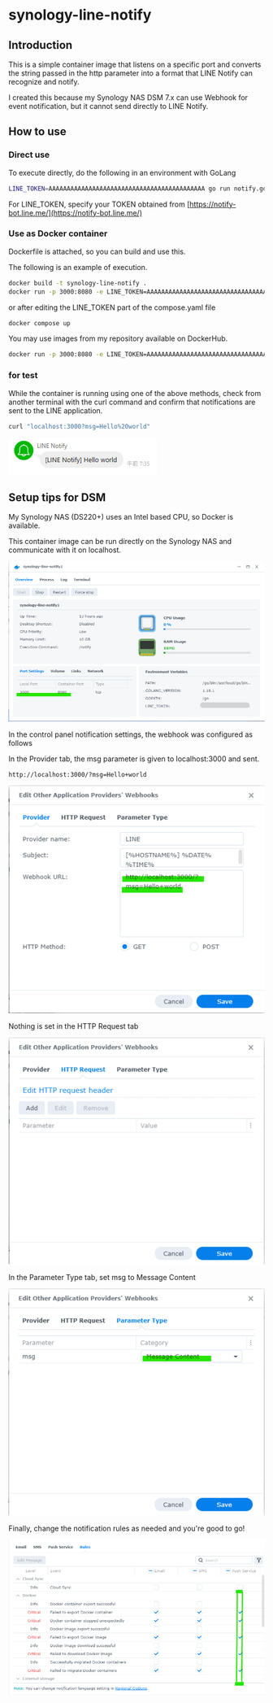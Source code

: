 # synology-line-notify

## Introduction

This is a simple container image that listens on a specific port and converts the string passed in the http parameter into a format that LINE Notify can recognize and notify.

I created this because my Synology NAS DSM 7.x can use Webhook for event notification, but it cannot send directly to LINE Notify.

## How to use

### Direct use

To execute directly, do the following in an environment with GoLang

```bash
LINE_TOKEN=AAAAAAAAAAAAAAAAAAAAAAAAAAAAAAAAAAAAAAAAAAA go run notify.go
```

For LINE_TOKEN, specify your TOKEN obtained from [https://notify-bot.line.me/](https://notify-bot.line.me/)

### Use as Docker container

Dockerfile is attached, so you can build and use this.

The following is an example of execution.

```bash
docker build -t synology-line-notify .
docker run -p 3000:8080 -e LINE_TOKEN=AAAAAAAAAAAAAAAAAAAAAAAAAAAAAAAAAAAAAAAAAAA synology-line-notify
```

or after editing the LINE_TOKEN part of the compose.yaml file

```bash
docker compose up
```

You may use images from my repository available on DockerHub.

```bash
docker run -p 3000:8080 -e LINE_TOKEN=AAAAAAAAAAAAAAAAAAAAAAAAAAAAAAAAAAAAAAAAAAA katakura/synology-line-notify:latest
```

### for test

While the container is running using one of the above methods, check from another terminal with the curl command and confirm that notifications are sent to the LINE application.

```bash
curl "localhost:3000?msg=Hello%20world"
```

![img01](./docs/notify01.png)

## Setup tips for DSM

My Synology NAS (DS220+) uses an Intel based CPU, so Docker is available.

This container image can be run directly on the Synology NAS and communicate with it on localhost.

![img02](./docs/notify02.png)

In the control panel notification settings, the webhook was configured as follows

In the Provider tab, the msg parameter is given to localhost:3000 and sent.

```text
http://localhost:3000/?msg=Hello+world
```

![img03](./docs/notify03.png)

Nothing is set in the HTTP Request tab

![img04](./docs/notify04.png)

In the Parameter Type tab, set msg to Message Content

![img05](./docs/notify05.png)

Finally, change the notification rules as needed and you're good to go!

![img06](./docs/notify06.png)
